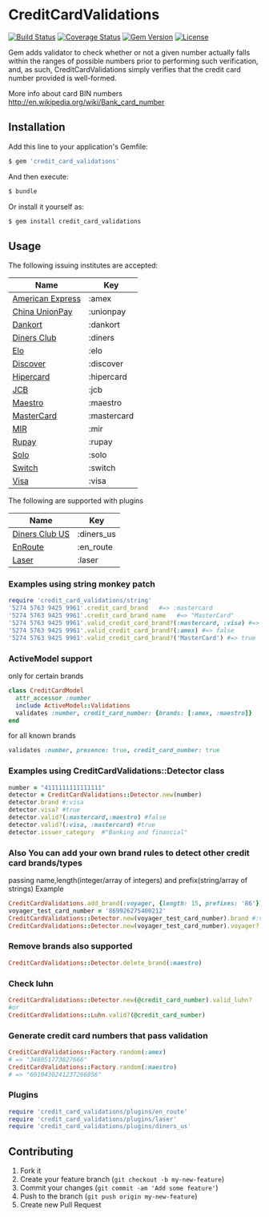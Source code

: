 # CreditCardValidations

[![Build Status](http://img.shields.io/travis/didww/credit_card_validations.svg)](https://travis-ci.org/didww/credit_card_validations)
[![Coverage Status](http://img.shields.io/coveralls/Fivell/credit_card_validations.svg)](https://coveralls.io/r/Fivell/credit_card_validations)
[![Gem Version](http://img.shields.io/gem/v/credit_card_validations.svg)](https://rubygems.org/gems/credit_card_validations)
[![License](http://img.shields.io/:license-mit-blue.svg)](http://didww.mit-license.org)


Gem adds validator  to check whether or not a given number actually falls within the ranges of possible numbers prior to performing such verification, and, as such, CreditCardValidations simply verifies that the credit card number provided is well-formed.

More info about card BIN numbers http://en.wikipedia.org/wiki/Bank_card_number

## Installation

Add this line to your application's Gemfile:

```sh
$ gem 'credit_card_validations'
```

And then execute:

```sh
$ bundle
```

Or install it yourself as:

```sh
$ gem install credit_card_validations
```

## Usage


The following issuing institutes are accepted:
    
|    Name   |    Key     | 
---------------------   | ------------| 
[American Express](http://en.wikipedia.org/wiki/American_Express) | :amex
[China UnionPay](http://en.wikipedia.org/wiki/China_UnionPay)    | :unionpay 
[Dankort](http://en.wikipedia.org/wiki/Dankort)      | :dankort
[Diners Club](http://en.wikipedia.org/wiki/Diners_Club_International)  | :diners   
[Elo](https://pt.wikipedia.org/wiki/Elo_Participa%C3%A7%C3%B5es_S/A)      | :elo
[Discover](http://en.wikipedia.org/wiki/Discover_Card) | :discover   
[Hipercard](http://pt.wikipedia.org/wiki/Hipercard) | :hipercard  
[JCB](http://en.wikipedia.org/wiki/Japan_Credit_Bureau)  | :jcb
[Maestro](http://en.wikipedia.org/wiki/Maestro_%28debit_card%29)    | :maestro
[MasterCard](http://en.wikipedia.org/wiki/MasterCard)  |   :mastercard
[MIR](http://www.nspk.ru/en/cards-mir/)  |   :mir
[Rupay](http://en.wikipedia.org/wiki/RuPay) |   :rupay 
[Solo](http://en.wikipedia.org/wiki/Solo_(debit_card))     | :solo
[Switch](http://en.wikipedia.org/wiki/Switch_(debit_card)) | :switch 
[Visa](http://en.wikipedia.org/wiki/Visa_Inc.)      | :visa  



The following are supported with plugins

|    Name   |    Key     | 
---------------------   | ------------| 
[Diners Club US](http://en.wikipedia.org/wiki/Diners_Club_International#MasterCard_alliance)  | :diners_us  
[EnRoute](https://en.wikipedia.org/wiki/EnRoute_(credit_card)) | :en_route
[Laser](https://en.wikipedia.org/wiki/Laser_%28debit_card%29)      | :laser



### Examples using string monkey patch

```ruby
require 'credit_card_validations/string'
'5274 5763 9425 9961'.credit_card_brand   #=> :mastercard
'5274 5763 9425 9961'.credit_card_brand_name   #=> "MasterCard"
'5274 5763 9425 9961'.valid_credit_card_brand?(:mastercard, :visa) #=> true
'5274 5763 9425 9961'.valid_credit_card_brand?(:amex) #=> false
'5274 5763 9425 9961'.valid_credit_card_brand?('MasterCard') #=> true
```

### ActiveModel support

only for certain brands

```ruby
class CreditCardModel
  attr_accessor :number
  include ActiveModel::Validations
  validates :number, credit_card_number: {brands: [:amex, :maestro]}
end
```

for all known brands

```ruby
validates :number, presence: true, credit_card_number: true
```

### Examples using CreditCardValidations::Detector class

```ruby
number = "4111111111111111"
detector = CreditCardValidations::Detector.new(number)
detector.brand #:visa
detector.visa? #true
detector.valid?(:mastercard,:maestro) #false
detector.valid?(:visa, :mastercard) #true
detector.issuer_category  #"Banking and financial"
```

### Also You can add your own brand rules to detect other credit card brands/types
passing name,length(integer/array of integers) and prefix(string/array of strings)
Example

```ruby
CreditCardValidations.add_brand(:voyager, {length: 15, prefixes: '86'})
voyager_test_card_number = '869926275400212'
CreditCardValidations::Detector.new(voyager_test_card_number).brand #:voyager
CreditCardValidations::Detector.new(voyager_test_card_number).voyager? #true
```

### Remove brands also supported

```ruby
CreditCardValidations::Detector.delete_brand(:maestro)
```

### Check luhn

```ruby
CreditCardValidations::Detector.new(@credit_card_number).valid_luhn?
#or
CreditCardValidations::Luhn.valid?(@credit_card_number)
```

### Generate credit card numbers that pass validation

```ruby
CreditCardValidations::Factory.random(:amex)
# => "348051773827666"
CreditCardValidations::Factory.random(:maestro)
# => "6010430241237266856"
```

### Plugins

```ruby
require 'credit_card_validations/plugins/en_route'
require 'credit_card_validations/plugins/laser'
require 'credit_card_validations/plugins/diners_us'
```

## Contributing

1. Fork it
2. Create your feature branch (`git checkout -b my-new-feature`)
3. Commit your changes (`git commit -am 'Add some feature'`)
4. Push to the branch (`git push origin my-new-feature`)
5. Create new Pull Request



